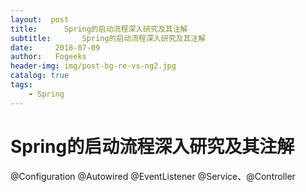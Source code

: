 ```yaml
---
layout:  post
title:		Spring的启动流程深入研究及其注解
subtitle:		Spring的启动流程深入研究及其注解
date:     2018-07-09
author:   Fogeeks
header-img: img/post-bg-re-vs-ng2.jpg
catalog: true
tags:
    - Spring
---
```

 
 #	Spring的启动流程深入研究及其注解
 @Configuration
 @Autowired 
 @EventListener
 @Service、@Controller
 
 
 
 
 
 